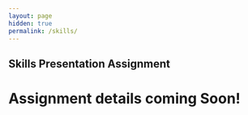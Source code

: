 ```yaml
---
layout: page
hidden: true
permalink: /skills/
---
```


## Skills Presentation Assignment

# Assignment details coming Soon!